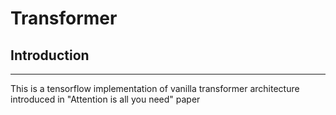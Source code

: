 # Transformer

## Introduction
------------
This is a tensorflow implementation of vanilla transformer architecture introduced in "Attention is all you need" paper
